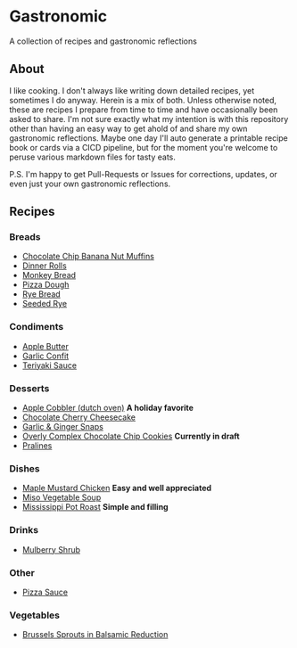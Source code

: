 # Gastronomic

A collection of recipes and gastronomic reflections

## About

I like cooking. I don't always like writing down detailed recipes, yet sometimes I do anyway. Herein is a mix of both. Unless otherwise noted, these are recipes I prepare from time to time and have occasionally been asked to share. I'm not sure exactly what my intention is with this repository other than having an easy way to get ahold of and share my own gastronomic reflections. Maybe one day I'll auto generate a printable recipe book or cards via a CICD pipeline, but for the moment you're welcome to peruse various markdown files for tasty eats.

P.S. I'm happy to get Pull-Requests or Issues for corrections, updates, or even just your own gastronomic reflections.

## Recipes

### Breads

-  [Chocolate Chip Banana Nut Muffins](recipes/breads/ChocolateChopBananaNutMuffins.md)
-  [Dinner Rolls](recipes/breads/DinnerRolls.md)
-  [Monkey Bread](recipes/breads/MonkeyBread.md)
-  [Pizza Dough](recipes/breads/PizzaDough.md)
-  [Rye Bread](recipes/breads/RyeBread.md)
-  [Seeded Rye](recipes/breads/SeededRye.md)

### Condiments

-  [Apple Butter](recipes/condiments/AppleButter.md)
-  [Garlic Confit](recipes/condiments/GarlicConfit.md)
-  [Teriyaki Sauce](recipes/condiments/TeriyakiSauce.md)

### Desserts

-  [Apple Cobbler (dutch oven)](recipes/desserts/AppleCobbler.md) **A holiday favorite**
-  [Chocolate Cherry Cheesecake](recipes/desserts/ChocolateCherryCheesecake.md)
-  [Garlic & Ginger Snaps](recipes/desserts/GarlicGingerSnaps.md)
-  [Overly Complex Chocolate Chip Cookies](recipes/desserts/OverlyComplexChocolateChipCookies.md) **Currently in draft**
-  [Pralines](recipes/desserts/Pralines.md)

### Dishes

-  [Maple Mustard Chicken](recipes/dishes/MapleMustardChicken.md) **Easy and well appreciated**
-  [Miso Vegetable Soup](recipes/dishes/MisoSoup.md)
-  [Mississippi Pot Roast](recipes/dishes/MississippiPotRoast.md) **Simple and filling**

### Drinks

-  [Mulberry Shrub](recipes/drinks/MulberryShrub.md)

### Other

-  [Pizza Sauce](recipes/other/PizzaSauce.md)

### Vegetables

-  [Brussels Sprouts in Balsamic Reduction](recipes/vegetables/BrusselSproutsinBalsamicReduction.md)

